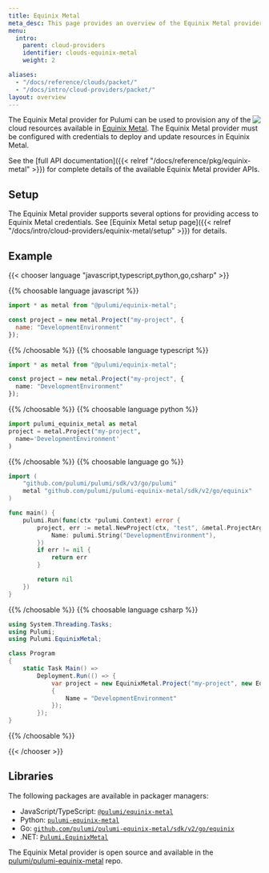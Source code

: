 ```yaml
---
title: Equinix Metal
meta_desc: This page provides an overview of the Equinix Metal provider for Pulumi.
menu:
  intro:
    parent: cloud-providers
    identifier: clouds-equinix-metal
    weight: 2

aliases:
  - "/docs/reference/clouds/packet/"
  - "/docs/intro/cloud-providers/packet/"
layout: overview
---
```


<img src="/logos/tech/equinix-metal.svg" align="right" class="h-16 px-8 pb-4">

The Equinix Metal provider for Pulumi can be used to provision any of the cloud resources available in [Equinix Metal](https://metal.equinix.com/).
The Equinix Metal provider must be configured with credentials to deploy and update resources in Equinix Metal.

See the [full API documentation]({{< relref "/docs/reference/pkg/equinix-metal" >}}) for complete details of the available Equinix Metal provider APIs.

## Setup

The Equinix Metal provider supports several options for providing access to Equinix Metal credentials. See
[Equinix Metal setup page]({{< relref "/docs/intro/cloud-providers/equinix-metal/setup" >}}) for details.

## Example

{{< chooser language "javascript,typescript,python,go,csharp" >}}

{{% choosable language javascript %}}

```javascript
import * as metal from "@pulumi/equinix-metal";

const project = new metal.Project("my-project", {
  name: "DevelopmentEnvironment"
});
```

{{% /choosable %}}
{{% choosable language typescript %}}

```typescript
import * as metal from "@pulumi/equinix-metal";

const project = new metal.Project("my-project", {
  name: "DevelopmentEnvironment"
});
```

{{% /choosable %}}
{{% choosable language python %}}

```python
import pulumi_equinix_metal as metal
project = metal.Project("my-project",
  name='DevelopmentEnvironment'
)
```

{{% /choosable %}}
{{% choosable language go %}}

```go
import (
	"github.com/pulumi/pulumi/sdk/v3/go/pulumi"
	metal "github.com/pulumi/pulumi-equinix-metal/sdk/v2/go/equinix"
)

func main() {
	pulumi.Run(func(ctx *pulumi.Context) error {
		project, err := metal.NewProject(ctx, "test", &metal.ProjectArgs{
			Name: pulumi.String("DevelopmentEnvironment"),
		})
		if err != nil {
			return err
		}

		return nil
	})
}
```

{{% /choosable %}}
{{% choosable language csharp %}}

```csharp
using System.Threading.Tasks;
using Pulumi;
using Pulumi.EquinixMetal;

class Program
{
    static Task Main() =>
        Deployment.Run(() => {
            var project = new EquinixMetal.Project("my-project", new EquinixMetal.ProjectArgs
            {
                Name = "DevelopmentEnvironment"
            });
        });
}
```

{{% /choosable %}}

{{< /chooser >}}

## Libraries

The following packages are available in packager managers:

* JavaScript/TypeScript: [`@pulumi/equinix-metal`](https://www.npmjs.com/package/@pulumi/equinix-metal)
* Python: [`pulumi-equinix-metal`](https://pypi.org/project/pulumi-equinix-metal/)
* Go: [`github.com/pulumi/pulumi-equinix-metal/sdk/v2/go/equinix`](https://github.com/pulumi/pulumi-equinix-metal)
* .NET: [`Pulumi.EquinixMetal`](https://www.nuget.org/packages/Pulumi.EquinixMetal)

The Equinix Metal provider is open source and available in the [pulumi/pulumi-equinix-metal](https://github.com/pulumi/pulumi-equinix-metal) repo.
